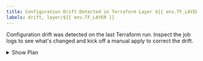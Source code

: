 ```yaml
---
title: Configuration Drift Detected in Terraform Layer ${{ env.TF_LAYER }}
labels: drift, layer/${{ env.TF_LAYER }}
---
```


Configuration drift was detected on the last Terraform run. Inspect the job logs to see what's changed and kick off a manual apply to correct the drift.

<details><summary>Show Plan</summary>

```
{{ env.PLAN_OUTPUT }}
```

</details>

<!-- created by terraform-refresh/terraform-has-changes -->